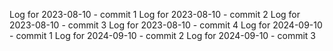 Log for 2023-08-10 - commit 1
Log for 2023-08-10 - commit 2
Log for 2023-08-10 - commit 3
Log for 2023-08-10 - commit 4
Log for 2024-09-10 - commit 1
Log for 2024-09-10 - commit 2
Log for 2024-09-10 - commit 3
